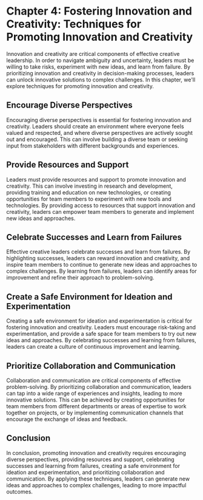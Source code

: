 Chapter 4: Fostering Innovation and Creativity: Techniques for Promoting Innovation and Creativity
==================================================================================================

Innovation and creativity are critical components of effective creative leadership. In order to navigate ambiguity and uncertainty, leaders must be willing to take risks, experiment with new ideas, and learn from failure. By prioritizing innovation and creativity in decision-making processes, leaders can unlock innovative solutions to complex challenges. In this chapter, we'll explore techniques for promoting innovation and creativity.

Encourage Diverse Perspectives
------------------------------

Encouraging diverse perspectives is essential for fostering innovation and creativity. Leaders should create an environment where everyone feels valued and respected, and where diverse perspectives are actively sought out and encouraged. This can involve building a diverse team or seeking input from stakeholders with different backgrounds and experiences.

Provide Resources and Support
-----------------------------

Leaders must provide resources and support to promote innovation and creativity. This can involve investing in research and development, providing training and education on new technologies, or creating opportunities for team members to experiment with new tools and technologies. By providing access to resources that support innovation and creativity, leaders can empower team members to generate and implement new ideas and approaches.

Celebrate Successes and Learn from Failures
-------------------------------------------

Effective creative leaders celebrate successes and learn from failures. By highlighting successes, leaders can reward innovation and creativity, and inspire team members to continue to generate new ideas and approaches to complex challenges. By learning from failures, leaders can identify areas for improvement and refine their approach to problem-solving.

Create a Safe Environment for Ideation and Experimentation
----------------------------------------------------------

Creating a safe environment for ideation and experimentation is critical for fostering innovation and creativity. Leaders must encourage risk-taking and experimentation, and provide a safe space for team members to try out new ideas and approaches. By celebrating successes and learning from failures, leaders can create a culture of continuous improvement and learning.

Prioritize Collaboration and Communication
------------------------------------------

Collaboration and communication are critical components of effective problem-solving. By prioritizing collaboration and communication, leaders can tap into a wide range of experiences and insights, leading to more innovative solutions. This can be achieved by creating opportunities for team members from different departments or areas of expertise to work together on projects, or by implementing communication channels that encourage the exchange of ideas and feedback.

Conclusion
----------

In conclusion, promoting innovation and creativity requires encouraging diverse perspectives, providing resources and support, celebrating successes and learning from failures, creating a safe environment for ideation and experimentation, and prioritizing collaboration and communication. By applying these techniques, leaders can generate new ideas and approaches to complex challenges, leading to more impactful outcomes.
